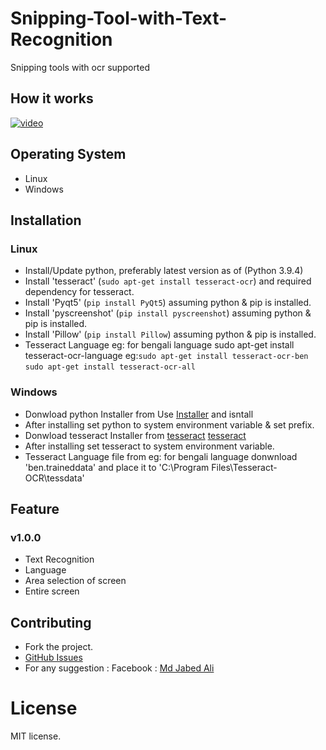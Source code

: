 # Snipping-Tool-with-Text-Recognition
Snipping tools with ocr supported


## How it works
[![video](https://github.com/jabedparadox/Snipping-Tool-with-Text-Recognition/blob/main/snip.gif)](https://drive.google.com/file/d/1XHuolvyJQrRRe9rXFiLc_ZrxuUKok2fK/view)


## Operating System  
* Linux
* Windows

## Installation

### Linux

 - Install/Update python, preferably latest version as of (Python 3.9.4)
 - Install 'tesseract' (```sudo apt-get install tesseract-ocr```) and required dependency for tesseract.
 - Install 'Pyqt5' (```pip install PyQt5```) assuming python & pip is installed.
 - Install 'pyscreenshot' (```pip install pyscreenshot```) assuming python & pip is installed.
 - Install 'Pillow' (```pip install Pillow```) assuming python & pip is installed.
 - Tesseract Language eg: for bengali language
   sudo apt-get install tesseract-ocr-language
   eg:```sudo apt-get install tesseract-ocr-ben```
      ```sudo apt-get install tesseract-ocr-all ```

### Windows

 - Donwload python Installer from 
   Use [Installer](https://www.python.org/downloads/windows/) and isntall
 - After installing set python to system environment variable & set prefix.
 - Donwload tesseract Installer from
   [tesseract](https://github.com/UB-Mannheim/tesseract/wiki)
   [tesseract](https://tesseract-ocr.github.io/tessdoc/Downloads.html)
 - After installing set tesseract to system environment variable.
 - Tesseract Language file from eg: for bengali language donwnload 'ben.traineddata' 
   and place it to 'C:\Program Files\Tesseract-OCR\tessdata'
   

## Feature  

### v1.0.0

* Text Recognition
* Language
* Area selection of screen
* Entire screen


## Contributing

* Fork the project.
* [GitHub Issues](https://github.com/jabedparadox/Snipping-Tool-with-Text-Recognition/issues)
* For any suggestion :
  Facebook : [Md Jabed Ali](https://www.facebook.com/paradox.jabed)


# License

MIT license.

